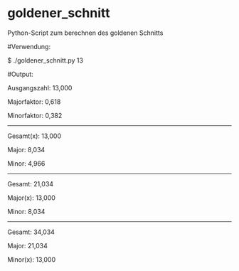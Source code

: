 # goldener_schnitt
Python-Script zum berechnen des goldenen Schnitts

#Verwendung:

$ ./goldener_schnitt.py 13



#Output:

Ausgangszahl:        13,000

Majorfaktor:          0,618

Minorfaktor:          0,382

----------------------------


Gesamt(x):           13,000

Major:                8,034

Minor:                4,966

---------------------------- 


Gesamt:              21,034

Major(x):            13,000

Minor:                8,034

---------------------------- 


Gesamt:              34,034

Major:               21,034

Minor(x):            13,000


